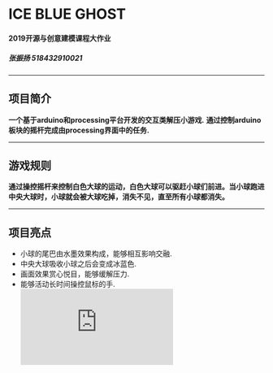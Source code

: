 # ICE BLUE GHOST
#### 2019开源与创意建模课程大作业 
#####  张振扬 518432910021
----
## 项目简介

**一个基于arduino和processing平台开发的交互类解压小游戏.**
**通过控制arduino板块的摇杆完成由processing界面中的任务.**

------

## 游戏规则

**通过操控摇杆来控制白色大球的运动，白色大球可以驱赶小球们前进。当小球跑进中央大球时，小球就会被大球吃掉，消失不见，直至所有小球都消失。**

------
## 项目亮点
+ 小球的尾巴由水墨效果构成，能够相互影响交融.
+ 中央大球吸收小球之后会变成冰蓝色.
+ 画面效果赏心悦目，能够缓解压力.
+ 能够活动长时间操控鼠标的手.
![alt](https://github.com/zzyjc/final-project/blob/master/海报.pdf)

